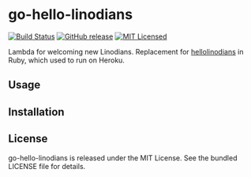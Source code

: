 go-hello-linodians
=========

[![Build Status](https://img.shields.io/travis/com/akerl/go-hello-linodians.svg)](https://travis-ci.com/akerl/go-hello-linodians)
[![GitHub release](https://img.shields.io/github/release/akerl/go-hello-linodians.svg)](https://github.com/akerl/go-hello-linodians/releases)
[![MIT Licensed](https://img.shields.io/badge/license-MIT-green.svg)](https://tldrlegal.com/license/mit-license)

Lambda for welcoming new Linodians. Replacement for [hellolinodians](https://github.com/akerl/hellolinodians) in Ruby, which used to run on Heroku.

## Usage

## Installation

## License

go-hello-linodians is released under the MIT License. See the bundled LICENSE file for details.
